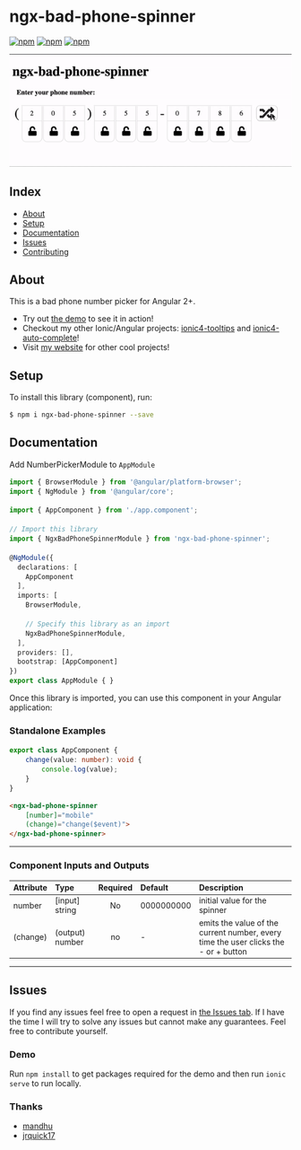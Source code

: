 # ngx-bad-phone-spinner

[![npm](https://img.shields.io/npm/l/ngx-bad-phone-spinner.svg)](https://www.npmjs.com/package/ngx-bad-phone-spinner/)
[![npm](https://img.shields.io/npm/dt/ngx-bad-phone-spinner.svg)](https://www.npmjs.com/package/ngx-bad-phone-spinner)
[![npm](https://img.shields.io/npm/dm/ngx-bad-phone-spinner.svg)](https://www.npmjs.com/package/ngx-bad-phone-spinner)

![](src/assets/images/example.gif)

## Index ##

* [About](#about)
* [Setup](#setup)
* [Documentation](#documentation)
* [Issues](#issues)
* [Contributing](#contributing)

## About ## 

This is a bad phone number picker for Angular 2+. 

* Try out [the demo](https://ngx-bad-phone-spinner.jrquick.com) to see it in action!
* Checkout my other Ionic/Angular projects: [ionic4-tooltips](https://github.com/jrquick17/ionic4-tooltips) and [ionic4-auto-complete](https://github.com/jrquick17/ionic4-auto-complete)!
* Visit [my website](https://jrquick.com) for other cool projects!

## Setup ##

To install this library (component), run:
```bash
$ npm i ngx-bad-phone-spinner --save
```

## Documentation ##
Add NumberPickerModule to `AppModule`

```typescript
import { BrowserModule } from '@angular/platform-browser';
import { NgModule } from '@angular/core';

import { AppComponent } from './app.component';

// Import this library
import { NgxBadPhoneSpinnerModule } from 'ngx-bad-phone-spinner';

@NgModule({
  declarations: [
    AppComponent
  ],
  imports: [
    BrowserModule,
    
    // Specify this library as an import
    NgxBadPhoneSpinnerModule,
  ],
  providers: [],
  bootstrap: [AppComponent]
})
export class AppModule { }
```

Once this library is imported, you can use this component in your Angular application:
### Standalone Examples

```typescript
export class AppComponent {
    change(value: number): void {
        console.log(value);
    }
}
```

```html
<ngx-bad-phone-spinner
    [number]="mobile"
    (change)="change($event)">
</ngx-bad-phone-spinner>
```

--------------------------------------------------------------------------------------------
### Component Inputs and Outputs
| Attribute        | Type           | Required  | Default | Description |
| :------------- |:-------------| :-----:| :----| :-----|
| number | [input] string | No | 0000000000 | initial value for the spinner |
| (change) | (output) number | no | - | emits the value of the current number, every time the user clicks the - or + button |


-------------------------------------------------------------------------------------------------------

## Issues ##

If you find any issues feel free to open a request in [the Issues tab](https://github.com/jrquick17/ngx-bad-phone-spinner/issues). If I have the time I will try to solve any issues but cannot make any guarantees. Feel free to contribute yourself.

### Demo ###

Run `npm install` to get packages required for the demo and then run `ionic serve` to run locally.

### Thanks ###

* [mandhu](https://github.com/mandhu)
* [jrquick17](https://github.com/jrquick17)
